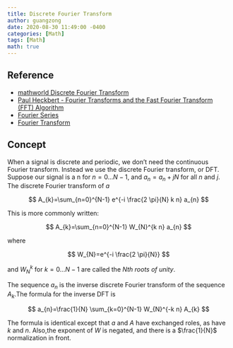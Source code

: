 ```yaml
---
title: Discrete Fourier Transform 
author: guangzong
date: 2020-08-30 11:49:00 -0400
categories: [Math]
tags: [Math]
math: true
---
```


## Reference
* [mathworld Discrete Fourier Transform](http://mathworld.wolfram.com/DiscreteFourierTransform.html)
* [Paul Heckbert - Fourier Transforms and the Fast Fourier Transform (FFT) Algorithm](https://github.com/chen-gz/picBed/blob/master/FT-and-FFT-Algorithm-Paul-Heckbert.pdf)
* [Fourier Series](../fourier-series)
* [Fourier Transform](../fourier-transform)

## Concept

When a signal is discrete and periodic, we don’t need the continuous Fourier transform. Instead we use the discrete Fourier transform, or DFT. Suppose our signal is a n for $n =0 . . . N − 1$, and $a_n = a_n+ jN$ for all $n$ and $j$. The discrete Fourier transform of $a$

$$
A_{k}=\sum_{n=0}^{N-1} e^{-i \frac{2 \pi}{N} k n} a_{n}
$$

This is more commonly written:

$$
A_{k}=\sum_{n=0}^{N-1} W_{N}^{k n} a_{n}
$$

where

$$
W_{N}=e^{-i \frac{2 \pi}{N}}
$$

and $W_N^k$ for $k = 0 . . . N − 1$ are called the *Nth roots of unity*.

The sequence $a_n$ is the inverse discrete Fourier transform of the sequence $A_k$.The formula for the inverse DFT is


$$
a_{n}=\frac{1}{N} \sum_{k=0}^{N-1} W_{N}^{-k n} A_{k}
$$


The formula is identical except that $a$ and $A$ have exchanged roles, as have $k$ and $n$. Also,the exponent of $W$ is negated, and there is a $\frac{1}{N}$ normalization in front.
